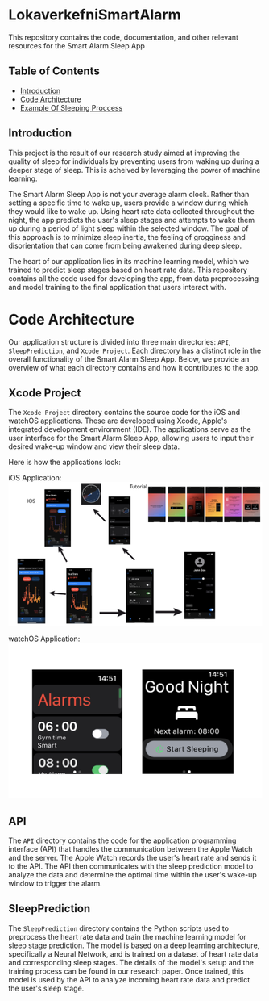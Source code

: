 # LokaverkefniSmartAlarm
This repository contains the code, documentation, and other relevant resources for the Smart Alarm Sleep App


## Table of Contents

- [Introduction](#Introduction)
- [Code Architecture](#code-rchitecture)
- [Example Of Sleeping Proccess](#example-proccess)

## Introduction

This project is the result of our research study aimed at improving the quality of sleep for individuals by preventing users from waking up during a deeper stage of sleep. This is acheived by leveraging the power of machine learning.

The Smart Alarm Sleep App is not your average alarm clock. Rather than setting a specific time to wake up, users provide a window during which they would like to wake up. Using heart rate data collected throughout the night, the app predicts the user's sleep stages and attempts to wake them up during a period of light sleep within the selected window. The goal of this approach is to minimize sleep inertia, the feeling of grogginess and disorientation that can come from being awakened during deep sleep.

The heart of our application lies in its machine learning model, which we trained to predict sleep stages based on heart rate data. This repository contains all the code used for developing the app, from data preprocessing and model training to the final application that users interact with.


# Code Architecture

Our application structure is divided into three main directories: `API`, `SleepPrediction`, and `Xcode Project`. Each directory has a distinct role in the overall functionality of the Smart Alarm Sleep App. Below, we provide an overview of what each directory contains and how it contributes to the app.

## Xcode Project
The `Xcode Project` directory contains the source code for the iOS and watchOS applications. These are developed using Xcode, Apple's integrated development environment (IDE). The applications serve as the user interface for the Smart Alarm Sleep App, allowing users to input their desired wake-up window and view their sleep data. 

Here is how the applications look:

iOS Application: ![Alt text](assets/images/ios.png?raw=true "iOS Application")

watchOS Application: ![Alt text](assets/images/watch.png?raw=true "WatchOS Application")

## API
The `API` directory contains the code for the application programming interface (API) that handles the communication between the Apple Watch and the server. The Apple Watch records the user's heart rate and sends it to the API. The API then communicates with the sleep prediction model to analyze the data and determine the optimal time within the user's wake-up window to trigger the alarm.

## SleepPrediction
The `SleepPrediction` directory contains the Python scripts used to preprocess the heart rate data and train the machine learning model for sleep stage prediction. The model is based on a deep learning architecture, specifically a Neural Network, and is trained on a dataset of heart rate data and corresponding sleep stages. The details of the model's setup and the training process can be found in our research paper. Once trained, this model is used by the API to analyze incoming heart rate data and predict the user's sleep stage.
